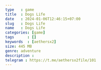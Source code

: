 ```yaml
---
type   : game
title  : Dogs Life
date   : 2024-01-06T12:46:15+07:00
slug   : Dogs Life
name   : Dogs Life
categories: [game]
tags      : []
keywords  : [aethersx2]
size: 445 MB
genre: adventure
description : 
telegram : https://t.me/aethersx2file/101
---
```


